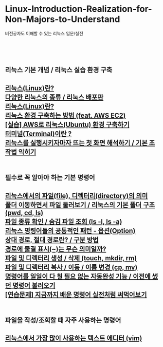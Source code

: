 # Linux-Introduction-Realization-for-Non-Majors-to-Understand
비전공자도 이해할 수 있는 리눅스 입문/실전

<br/><br/><br/>

<h2>리눅스 기본 개념 / 리눅스 실습 환경 구축<h2/>
    <a href="https://stbhg5.tistory.com/566">리눅스(Linux)란?</a><br/>
    <a href="https://stbhg5.tistory.com/567">다양한 리눅스의 종류 / 리눅스 배포판</a><br/>
    <a href="https://stbhg5.tistory.com/566">리눅스(Linux)란?</a><br/>
    <a href="https://stbhg5.tistory.com/579">리눅스 환경 구축하는 방법 (feat. AWS EC2)</a><br/>
    <a href="https://stbhg5.tistory.com/580">[실습] AWS로 리눅스(Ubuntu) 환경 구축하기</a><br/>
    <a href="https://stbhg5.tistory.com/581">터미널(Terminal)이란 ?</a><br/>
    <a href="https://stbhg5.tistory.com/594">리눅스를 실행시키자마자 뜨는 첫 화면 해석하기 / 기본 조작법 익히기</a><br/>
    <br/>

<h2>필수로 꼭 알아야 하는 기본 명령어<h2/>
    <a href="https://stbhg5.tistory.com/595">리눅스에서의 파일(file), 디렉터리(directory)의 의미</a><br/>
    <a href="https://stbhg5.tistory.com/597">폴더 이동하면서 파일 둘러보기 / 리눅스의 기본 폴더 구조 (pwd, cd, ls)</a><br/>
    <a href="https://stbhg5.tistory.com/598">파일 종류 확인 / 숨김 파일 조회 (ls -l, ls -a)</a><br/>
    <a href="https://stbhg5.tistory.com/599">리눅스 명령어들의 공통적인 패턴 - 옵션(Option)</a><br/>
    <a href="https://stbhg5.tistory.com/600">상대 경로, 절대 경로란? / 구분 방법</a><br/>
    <a href="https://stbhg5.tistory.com/602">경로에 물결 표시(~)는 무슨 의미일까?</a><br/>
    <a href="https://stbhg5.tistory.com/605">파일 및 디렉터리 생성 / 삭제 (touch, mkdir, rm)</a><br/>
    <a href="https://stbhg5.tistory.com/606">파일 및 디렉터리 복사 / 이동 / 이름 변경 (cp, mv)</a><br/>
    <a href="https://stbhg5.tistory.com/607">명령어를 일일이 다 칠 필요 없는 자동완성 기능 / 이전에 썼던 명령어 불러오기</a><br/>
    <a href="https://stbhg5.tistory.com/609">[연습문제] 지금까지 배운 명령어 실전처럼 써먹어보기</a><br/>
    <br/>

<h2>파일을 작성/조회할 때 자주 사용하는 명령어<h2/>
    <a href="https://stbhg5.tistory.com/610">리눅스에서 가장 많이 사용하는 텍스트 에디터 (vim)</a><br/>
    <br/>
